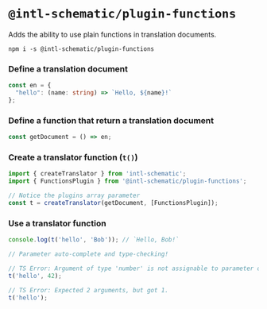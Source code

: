 # `@intl-schematic/plugin-functions`<!-- omit from toc -->

Adds the ability to use plain functions in translation documents.

`npm i -s @intl-schematic/plugin-functions`

### Define a translation document

```ts
const en = {
  "hello": (name: string) => `Hello, ${name}!`
};
```

### Define a function that return a translation document

```ts
const getDocument = () => en;
```

### Create a translator function (`t()`)

```ts
import { createTranslator } from 'intl-schematic';
import { FunctionsPlugin } from '@intl-schematic/plugin-functions';

// Notice the plugins array parameter
const t = createTranslator(getDocument, [FunctionsPlugin]);
```

### Use a translator function

```ts
console.log(t('hello', 'Bob')); // `Hello, Bob!`

// Parameter auto-complete and type-checking!

// TS Error: Argument of type 'number' is not assignable to parameter of type 'string'.
t('hello', 42);

// TS Error: Expected 2 arguments, but got 1.
t('hello');
```
